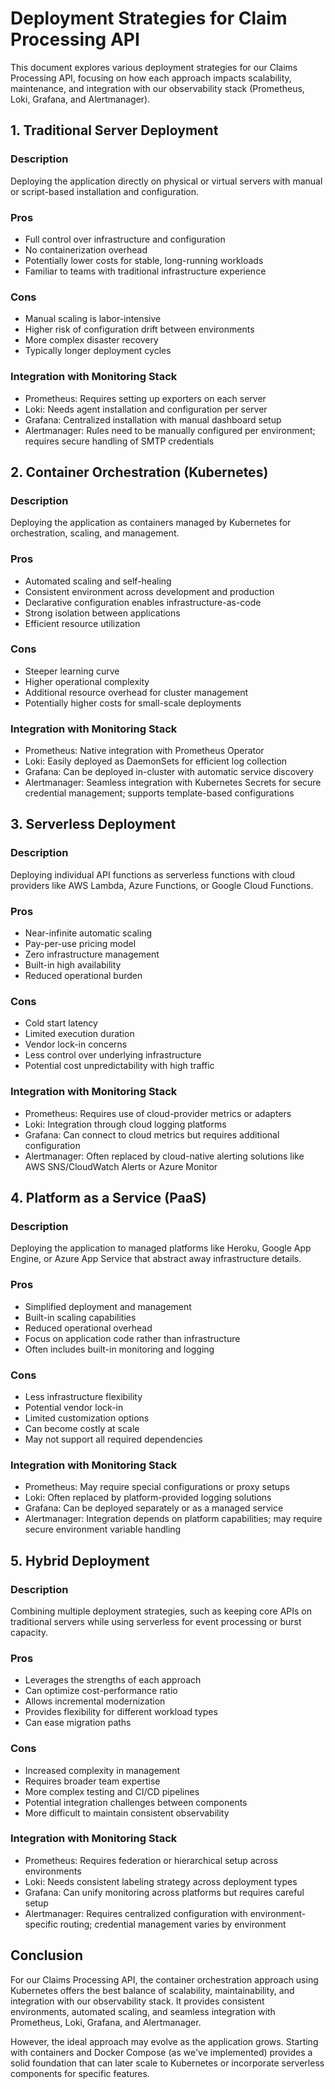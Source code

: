 # Deployment Strategies for Claim Processing API

This document explores various deployment strategies for our Claims Processing API, focusing on how each approach impacts scalability, maintenance, and integration with our observability stack (Prometheus, Loki, Grafana, and Alertmanager).

## 1. Traditional Server Deployment

### Description
Deploying the application directly on physical or virtual servers with manual or script-based installation and configuration.

### Pros
- Full control over infrastructure and configuration
- No containerization overhead
- Potentially lower costs for stable, long-running workloads
- Familiar to teams with traditional infrastructure experience

### Cons
- Manual scaling is labor-intensive
- Higher risk of configuration drift between environments
- More complex disaster recovery
- Typically longer deployment cycles

### Integration with Monitoring Stack
- Prometheus: Requires setting up exporters on each server
- Loki: Needs agent installation and configuration per server
- Grafana: Centralized installation with manual dashboard setup
- Alertmanager: Rules need to be manually configured per environment; requires secure handling of SMTP credentials

## 2. Container Orchestration (Kubernetes)

### Description
Deploying the application as containers managed by Kubernetes for orchestration, scaling, and management.

### Pros
- Automated scaling and self-healing
- Consistent environment across development and production
- Declarative configuration enables infrastructure-as-code
- Strong isolation between applications
- Efficient resource utilization

### Cons
- Steeper learning curve
- Higher operational complexity
- Additional resource overhead for cluster management
- Potentially higher costs for small-scale deployments

### Integration with Monitoring Stack
- Prometheus: Native integration with Prometheus Operator
- Loki: Easily deployed as DaemonSets for efficient log collection
- Grafana: Can be deployed in-cluster with automatic service discovery
- Alertmanager: Seamless integration with Kubernetes Secrets for secure credential management; supports template-based configurations

## 3. Serverless Deployment

### Description
Deploying individual API functions as serverless functions with cloud providers like AWS Lambda, Azure Functions, or Google Cloud Functions.

### Pros
- Near-infinite automatic scaling
- Pay-per-use pricing model
- Zero infrastructure management
- Built-in high availability
- Reduced operational burden

### Cons
- Cold start latency
- Limited execution duration
- Vendor lock-in concerns
- Less control over underlying infrastructure
- Potential cost unpredictability with high traffic

### Integration with Monitoring Stack
- Prometheus: Requires use of cloud-provider metrics or adapters
- Loki: Integration through cloud logging platforms
- Grafana: Can connect to cloud metrics but requires additional configuration
- Alertmanager: Often replaced by cloud-native alerting solutions like AWS SNS/CloudWatch Alerts or Azure Monitor

## 4. Platform as a Service (PaaS)

### Description
Deploying the application to managed platforms like Heroku, Google App Engine, or Azure App Service that abstract away infrastructure details.

### Pros
- Simplified deployment and management
- Built-in scaling capabilities
- Reduced operational overhead
- Focus on application code rather than infrastructure
- Often includes built-in monitoring and logging

### Cons
- Less infrastructure flexibility
- Potential vendor lock-in
- Limited customization options
- Can become costly at scale
- May not support all required dependencies

### Integration with Monitoring Stack
- Prometheus: May require special configurations or proxy setups
- Loki: Often replaced by platform-provided logging solutions
- Grafana: Can be deployed separately or as a managed service
- Alertmanager: Integration depends on platform capabilities; may require secure environment variable handling

## 5. Hybrid Deployment

### Description
Combining multiple deployment strategies, such as keeping core APIs on traditional servers while using serverless for event processing or burst capacity.

### Pros
- Leverages the strengths of each approach
- Can optimize cost-performance ratio
- Allows incremental modernization
- Provides flexibility for different workload types
- Can ease migration paths

### Cons
- Increased complexity in management
- Requires broader team expertise
- More complex testing and CI/CD pipelines
- Potential integration challenges between components
- More difficult to maintain consistent observability

### Integration with Monitoring Stack
- Prometheus: Requires federation or hierarchical setup across environments
- Loki: Needs consistent labeling strategy across deployment types
- Grafana: Can unify monitoring across platforms but requires careful setup
- Alertmanager: Requires centralized configuration with environment-specific routing; credential management varies by environment

## Conclusion

For our Claims Processing API, the container orchestration approach using Kubernetes offers the best balance of scalability, maintainability, and integration with our observability stack. It provides consistent environments, automated scaling, and seamless integration with Prometheus, Loki, Grafana, and Alertmanager.

However, the ideal approach may evolve as the application grows. Starting with containers and Docker Compose (as we've implemented) provides a solid foundation that can later scale to Kubernetes or incorporate serverless components for specific features. 